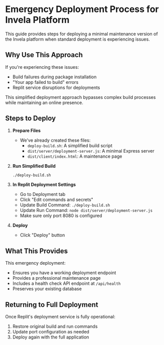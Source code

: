 # Emergency Deployment Process for Invela Platform

This guide provides steps for deploying a minimal maintenance version of the Invela platform when standard deployment is experiencing issues.

## Why Use This Approach

If you're experiencing these issues:
- Build failures during package installation
- "Your app failed to build" errors
- Replit service disruptions for deployments

This simplified deployment approach bypasses complex build processes while maintaining an online presence.

## Steps to Deploy

1. **Prepare Files**
   - We've already created these files:
     - `deploy-build.sh`: A simplified build script
     - `dist/server/deployment-server.js`: A minimal Express server
     - `dist/client/index.html`: A maintenance page

2. **Run Simplified Build**
   ```bash
   ./deploy-build.sh
   ```

3. **In Replit Deployment Settings**
   - Go to Deployment tab
   - Click "Edit commands and secrets"
   - Update Build Command: `./deploy-build.sh`  
   - Update Run Command: `node dist/server/deployment-server.js`
   - Make sure only port 8080 is configured

4. **Deploy**
   - Click "Deploy" button

## What This Provides

This emergency deployment:
- Ensures you have a working deployment endpoint
- Provides a professional maintenance page
- Includes a health check API endpoint at `/api/health`
- Preserves your existing database

## Returning to Full Deployment

Once Replit's deployment service is fully operational:
1. Restore original build and run commands
2. Update port configuration as needed
3. Deploy again with the full application